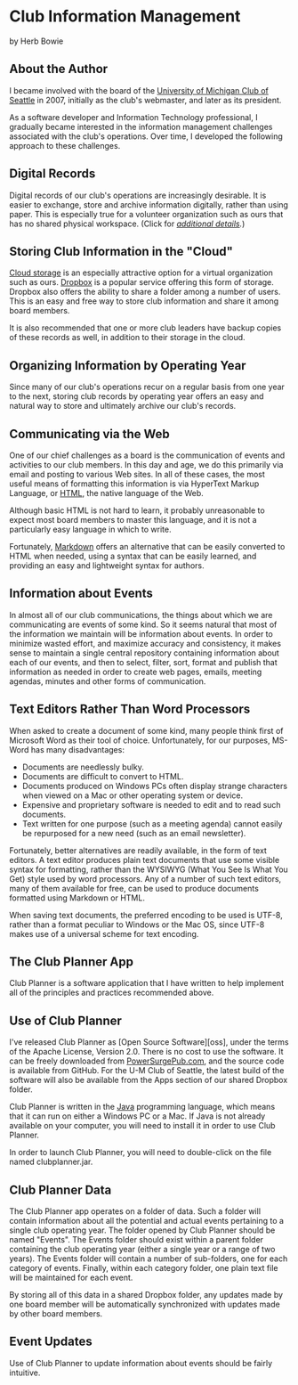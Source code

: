 # Club Information Management

by Herb Bowie

## About the Author

I became involved with the board of the [University of Michigan Club of Seattle][umseattle] in 2007, initially as the club's webmaster, and later as its president. 

As a software developer and Information Technology professional, I gradually became interested in the information management challenges associated with the club's operations. Over time, I developed the following approach to these challenges. 

## Digital Records

Digital records of our club's operations are increasingly desirable. It is easier to exchange, store and archive information digitally, rather than using paper. This is especially true for a volunteer organization such as ours that has no shared physical workspace. (Click for *[additional details](digital.html).*)

## Storing Club Information in the "Cloud"

[Cloud storage][cloud] is an especially attractive option for a virtual organization such as ours. [Dropbox][] is a popular service offering this form of storage. Dropbox also offers the ability to share a folder among a number of users. This is an easy and free way to store club information and share it among board members. 

It is also recommended that one or more club leaders have backup copies of these records as well, in addition to their storage in the cloud. 

## Organizing Information by Operating Year

Since many of our club's operations recur on a regular basis from one year to the next, storing club records by operating year offers an easy and natural way to store and ultimately archive our club's records. 

## Communicating via the Web

One of our chief challenges as a board is the communication of events and activities to our club members. In this day and age, we do this primarily via email and posting to various Web sites. In all of these cases, the most useful means of formatting this information is via HyperText Markup Language, or [HTML][], the native language of the Web. 

Although basic HTML is not hard to learn, it probably unreasonable to expect most board members to master this language, and it is not a particularly easy language in which to write. 

Fortunately, [Markdown][] offers an alternative that can be easily converted to HTML when needed, using a syntax that can be easily learned, and providing an easy and lightweight syntax for authors. 

## Information about Events

In almost all of our club communications, the things about which we are communicating are events of some kind. So it seems natural that most of the information we maintain will be information about events. In order to minimize wasted effort, and maximize accuracy and consistency, it makes sense to maintain a single central repository containing information about each of our events, and then to select, filter, sort, format and publish that information as needed in order to create web pages, emails, meeting agendas, minutes and other forms of communication. 

## Text Editors Rather Than Word Processors

When asked to create a document of some kind, many people think first of Microsoft Word as their tool of choice. Unfortunately, for our purposes, MS-Word has many disadvantages:

* Documents are needlessly bulky. 
* Documents are difficult to convert to HTML.
* Documents produced on Windows PCs often display strange characters when viewed on a Mac or other operating system or device. 
* Expensive and proprietary software is needed to edit and to read such documents. 
* Text written for one purpose (such as a meeting agenda) cannot easily be repurposed for a new need (such as an email newsletter). 

Fortunately, better alternatives are readily available, in the form of text editors. A text editor produces plain text documents that use some visible syntax for formatting, rather than the WYSIWYG (What You See Is What You Get) style used by word processors. Any of a number of such text editors, many of them available for free, can be used to produce documents formatted using Markdown or HTML. 

When saving text documents, the preferred encoding to be used is UTF-8, rather than a format peculiar to Windows or the Mac OS, since UTF-8 makes use of a universal scheme for text encoding.

## The Club Planner App 

Club Planner is a software application that I have written to help implement all of the principles and practices recommended above. 

## Use of Club Planner

I've released Club Planner as [Open Source Software][oss], under the terms of the Apache License, Version 2.0. There is no cost to use the software. It can be freely downloaded from [PowerSurgePub.com][pspub], and the source code is available from GitHub. For the U-M Club of Seattle, the latest build of the software will also be available from the Apps section of our shared Dropbox folder. 

Club Planner is written in the [Java][] programming language, which means that it can run on either a Windows PC or a Mac. If Java is not already available on your computer, you will need to install it in order to use Club Planner. 

In order to launch Club Planner, you will need to double-click on the file named clubplanner.jar. 

## Club Planner Data

The Club Planner app operates on a folder of data. Such a folder will contain information about all the potential and actual events pertaining to a single club operating year. The folder opened by Club Planner should be named "Events". The Events folder should exist within a parent folder containing the club operating year (either a single year or a range of two years). The Events folder will contain a number of sub-folders, one for each category of events. Finally, within each category folder, one plain text file will be maintained for each event. 

By storing all of this data in a shared Dropbox folder, any updates made by one board member will be automatically synchronized with updates made by other board members. 

## Event Updates

Use of Club Planner to update information about events should be fairly intuitive. 

[java]:  http://www.java.com/
[html]:  http://???

[pspub]:     http://www.powersurgepub.com/
[downloads]: http://www.powersurgepub.com/downloads.html
[store]:     http://www.powersurgepub.com/store.html
[pstm]:      http://www.powersurgepub.com/products/pstextmerge.html
[pstmug]:    http://www.powersurgepub.com/products/pstextmerge/opguide.html

[markdown]:  http://daringfireball.net/projects/markdown/
[pegdown]:   https://github.com/sirthias/pegdown/blob/master/LICENSE
[parboiled]: https://github.com/sirthias/parboiled/blob/master/LICENSE
[Mathias]:   https://github.com/sirthias

[club]:         clubplanner.html
[filedir]:      filedir.html
[metamarkdown]: metamarkdown.html
[template]:     template.html

[osd]:				http://opensource.org/osd
[gnu]:        http://www.gnu.org/licenses/
[apache]:			http://www.apache.org/licenses/LICENSE-2.0.html

[umseattle]:  http://www.umseattle.com

[cloud]:     http://en.wikipedia.org/wiki/Cloud_storage
[dropbox]:   http://www.dropbox.com/
[html]:      http://en.wikipedia.org/wiki/HTML
[jedit]:     http://www.jedit.org/
[markdown]:  http://daringfireball.net/projects/markdown/
[notepad++]: http://notepad-plus-plus.org/
[textedit]:  http://en.wikipedia.org/wiki/TextEdit
[textwrangler]: http://www.barebones.com/products/textwrangler/
[umseattle]: http://www.umseattle.com
[zip]:       http://en.wikipedia.org/wiki/Zip_(file_format)




